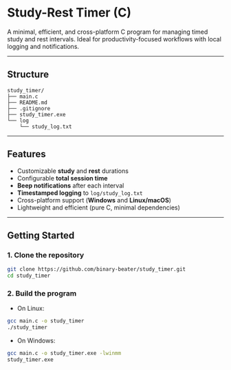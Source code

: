 # Study-Rest Timer (C)

A minimal, efficient, and cross-platform C program for managing timed study and rest intervals. Ideal for productivity-focused workflows with local logging and notifications.

---

## Structure

```text
study_timer/
├── main.c
├── README.md
├── .gitignore
├── study_timer.exe
└── log
    └── study_log.txt
```
--- 

##  Features

-  Customizable **study** and **rest** durations
-  Configurable **total session time**
-  **Beep notifications** after each interval
-  **Timestamped logging** to `log/study_log.txt`
-  Cross-platform support (**Windows** and **Linux/macOS**)
-  Lightweight and efficient (pure C, minimal dependencies)


---

##  Getting Started

### 1. Clone the repository

```bash
git clone https://github.com/binary-beater/study_timer.git
cd study_timer
```

### 2. Build the program

- On Linux:
```bash
gcc main.c -o study_timer
./study_timer
```

- On Windows:
```bash
gcc main.c -o study_timer.exe -lwinmm
study_timer.exe
```
